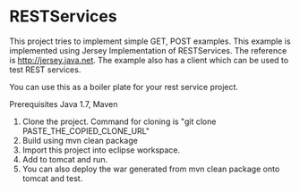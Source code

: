 # RESTServices
This project tries to implement simple GET, POST examples. This example is implemented using Jersey Implementation of RESTServices. The reference is http://jersey.java.net. The example also has a client which can be used to test REST services.

You can use this as a boiler plate for your rest service project.


Prerequisites Java 1.7, Maven

1. Clone the project. Command for cloning is "git clone PASTE_THE_COPIED_CLONE_URL"
2. Build using mvn clean package
3. Import this project into eclipse workspace.
4. Add to tomcat and run.
5. You can also deploy the war generated from mvn clean package onto tomcat and test.
